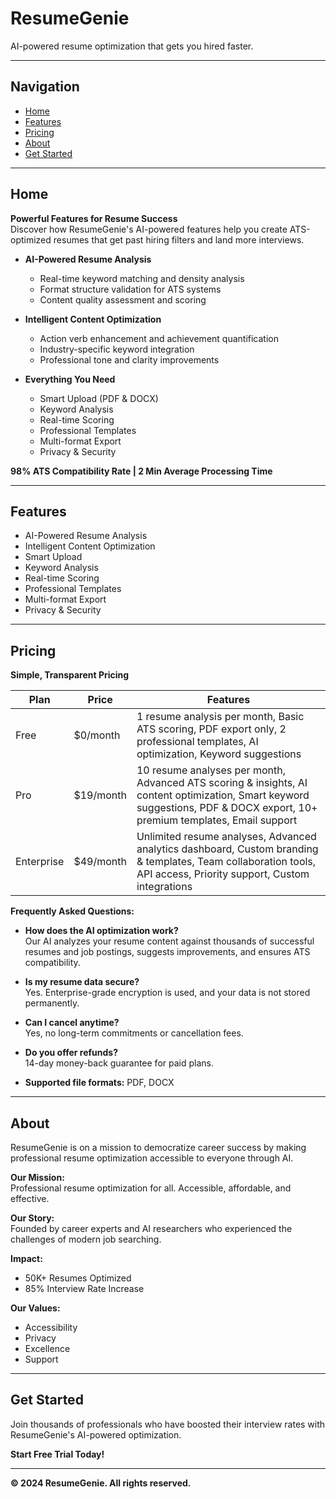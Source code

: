  
# ResumeGenie

AI-powered resume optimization that gets you hired faster.

---

## Navigation

- [Home](#home)
- [Features](#features)
- [Pricing](#pricing)
- [About](#about)
- [Get Started](#get-started)

---

## Home

**Powerful Features for Resume Success**  
Discover how ResumeGenie's AI-powered features help you create ATS-optimized resumes that get past hiring filters and land more interviews.

- **AI-Powered Resume Analysis**  
  - Real-time keyword matching and density analysis  
  - Format structure validation for ATS systems  
  - Content quality assessment and scoring

- **Intelligent Content Optimization**  
  - Action verb enhancement and achievement quantification  
  - Industry-specific keyword integration  
  - Professional tone and clarity improvements

- **Everything You Need**  
  - Smart Upload (PDF & DOCX)  
  - Keyword Analysis  
  - Real-time Scoring  
  - Professional Templates  
  - Multi-format Export  
  - Privacy & Security

**98% ATS Compatibility Rate | 2 Min Average Processing Time**

---

## Features

- AI-Powered Resume Analysis  
- Intelligent Content Optimization  
- Smart Upload  
- Keyword Analysis  
- Real-time Scoring  
- Professional Templates  
- Multi-format Export  
- Privacy & Security  

---

## Pricing

**Simple, Transparent Pricing**

| Plan       | Price      | Features |
|-----------|-----------|---------|
| Free      | $0/month  | 1 resume analysis per month, Basic ATS scoring, PDF export only, 2 professional templates, AI optimization, Keyword suggestions |
| Pro       | $19/month | 10 resume analyses per month, Advanced ATS scoring & insights, AI content optimization, Smart keyword suggestions, PDF & DOCX export, 10+ premium templates, Email support |
| Enterprise| $49/month | Unlimited resume analyses, Advanced analytics dashboard, Custom branding & templates, Team collaboration tools, API access, Priority support, Custom integrations |

**Frequently Asked Questions:**

- **How does the AI optimization work?**  
  Our AI analyzes your resume content against thousands of successful resumes and job postings, suggests improvements, and ensures ATS compatibility.

- **Is my resume data secure?**  
  Yes. Enterprise-grade encryption is used, and your data is not stored permanently.

- **Can I cancel anytime?**  
  Yes, no long-term commitments or cancellation fees.

- **Do you offer refunds?**  
  14-day money-back guarantee for paid plans.

- **Supported file formats:** PDF, DOCX

---

## About

ResumeGenie is on a mission to democratize career success by making professional resume optimization accessible to everyone through AI.

**Our Mission:**  
Professional resume optimization for all. Accessible, affordable, and effective.

**Our Story:**  
Founded by career experts and AI researchers who experienced the challenges of modern job searching.  

**Impact:**  
- 50K+ Resumes Optimized  
- 85% Interview Rate Increase  

**Our Values:**  
- Accessibility  
- Privacy  
- Excellence  
- Support  

---

## Get Started

Join thousands of professionals who have boosted their interview rates with ResumeGenie's AI-powered optimization.

**Start Free Trial Today!**

---

**© 2024 ResumeGenie. All rights reserved.**
